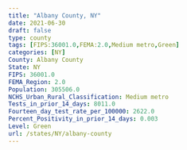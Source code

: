 ```yaml
---
title: "Albany County, NY"
date: 2021-06-30
draft: false
type: county
tags: [FIPS:36001.0,FEMA:2.0,Medium metro,Green]
categories: [NY]
County: Albany County
State: NY
FIPS: 36001.0
FEMA_Region: 2.0
Population: 305506.0
NCHS_Urban_Rural_Classification: Medium metro
Tests_in_prior_14_days: 8011.0
Fourteen_day_test_rate_per_100000: 2622.0
Percent_Positivity_in_prior_14_days: 0.003
Level: Green
url: /states/NY/albany-county
---
```



